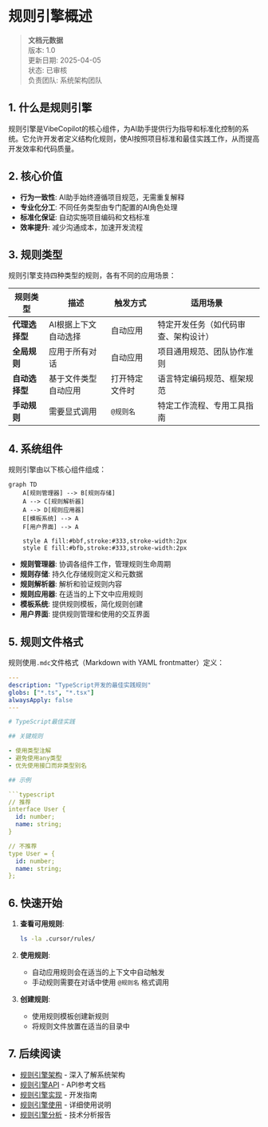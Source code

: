 # 规则引擎概述

> **文档元数据**  
> 版本: 1.0  
> 更新日期: 2025-04-05  
> 状态: 已审核  
> 负责团队: 系统架构团队

## 1. 什么是规则引擎

规则引擎是VibeCopilot的核心组件，为AI助手提供行为指导和标准化控制的系统。它允许开发者定义结构化规则，使AI按照项目标准和最佳实践工作，从而提高开发效率和代码质量。

## 2. 核心价值

- **行为一致性**: AI助手始终遵循项目规范，无需重复解释
- **专业化分工**: 不同任务类型由专门配置的AI角色处理
- **标准化保证**: 自动实施项目编码和文档标准
- **效率提升**: 减少沟通成本，加速开发流程

## 3. 规则类型

规则引擎支持四种类型的规则，各有不同的应用场景：

| 规则类型 | 描述 | 触发方式 | 适用场景 |
|---------|------|---------|---------|
| **代理选择型** | AI根据上下文自动选择 | 自动应用 | 特定开发任务（如代码审查、架构设计） |
| **全局规则** | 应用于所有对话 | 自动应用 | 项目通用规范、团队协作准则 |
| **自动选择型** | 基于文件类型自动应用 | 打开特定文件时 | 语言特定编码规范、框架规范 |
| **手动规则** | 需要显式调用 | `@规则名` | 特定工作流程、专用工具指南 |

## 4. 系统组件

规则引擎由以下核心组件组成：

```mermaid
graph TD
    A[规则管理器] --> B[规则存储]
    A --> C[规则解析器]
    A --> D[规则应用器]
    E[模板系统] --> A
    F[用户界面] --> A
    
    style A fill:#bbf,stroke:#333,stroke-width:2px
    style E fill:#bfb,stroke:#333,stroke-width:2px
```

- **规则管理器**: 协调各组件工作，管理规则生命周期
- **规则存储**: 持久化存储规则定义和元数据
- **规则解析器**: 解析和验证规则内容
- **规则应用器**: 在适当的上下文中应用规则
- **模板系统**: 提供规则模板，简化规则创建
- **用户界面**: 提供规则管理和使用的交互界面

## 5. 规则文件格式

规则使用`.mdc`文件格式（Markdown with YAML frontmatter）定义：

```yaml
---
description: "TypeScript开发的最佳实践规则"
globs: ["*.ts", "*.tsx"]
alwaysApply: false
---

# TypeScript最佳实践

## 关键规则

- 使用类型注解
- 避免使用any类型
- 优先使用接口而非类型别名

## 示例

```typescript
// 推荐
interface User {
  id: number;
  name: string;
}

// 不推荐
type User = {
  id: number;
  name: string;
};
```

## 6. 快速开始

1. **查看可用规则**:
   ```bash
   ls -la .cursor/rules/
   ```

2. **使用规则**:
   - 自动应用规则会在适当的上下文中自动触发
   - 手动规则需要在对话中使用 `@规则名` 格式调用

3. **创建规则**:
   - 使用规则模板创建新规则
   - 将规则文件放置在适当的目录中

## 7. 后续阅读

- [规则引擎架构](02-rule-engine-architecture.md) - 深入了解系统架构
- [规则引擎API](03-rule-engine-api.md) - API参考文档
- [规则引擎实现](04-rule-engine-implementation.md) - 开发指南
- [规则引擎使用](05-rule-engine-usage.md) - 详细使用说明
- [规则引擎分析](06-rule-engine-analysis.md) - 技术分析报告
